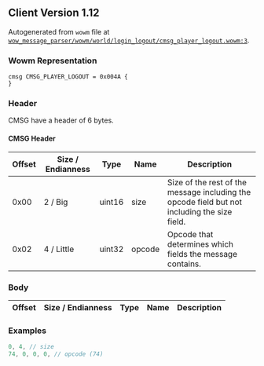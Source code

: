 ## Client Version 1.12

Autogenerated from `wowm` file at [`wow_message_parser/wowm/world/login_logout/cmsg_player_logout.wowm:3`](https://github.com/gtker/wow_messages/tree/main/wow_message_parser/wowm/world/login_logout/cmsg_player_logout.wowm#L3).

### Wowm Representation
```rust,ignore
cmsg CMSG_PLAYER_LOGOUT = 0x004A {
}
```
### Header
CMSG have a header of 6 bytes.

#### CMSG Header
| Offset | Size / Endianness | Type   | Name   | Description |
| ------ | ----------------- | ------ | ------ | ----------- |
| 0x00   | 2 / Big           | uint16 | size   | Size of the rest of the message including the opcode field but not including the size field.|
| 0x02   | 4 / Little        | uint32 | opcode | Opcode that determines which fields the message contains.|
### Body
| Offset | Size / Endianness | Type | Name | Description |
| ------ | ----------------- | ---- | ---- | ----------- |
### Examples
```c
0, 4, // size
74, 0, 0, 0, // opcode (74)
```
